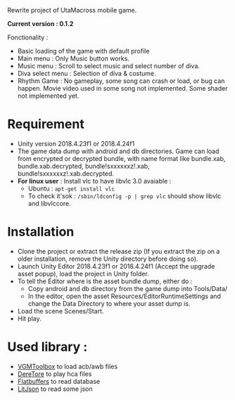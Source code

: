 Rewrite project of UtaMacross mobile game. 

**Current version : 0.1.2**

Fonctionality : 
* Basic loading of the game with default profile
* Main menu : Only Music button works.
* Music menu : Scroll to select music and select number of diva.
* Diva select menu : Selection of diva & costume.
* Rhythm Game : No gameplay, some song can crash or load, or bug can happen. Movie video used in some song not implemented. Some shader not implemented yet.

# Requirement

* Unity version 2018.4.23f1 or 2018.4.24f1
* The game data dump with android and db directories. Game can load from encrypted or decrypted bundle, with name format like bundle.xab, bundle.xab.decrypted, bundle!sxxxxxxz!.xab, bundle!sxxxxxxz!.xab.decrypted.
* **For linux user** : Install vlc to have libvlc 3.0 avaiable :
  * Ubuntu : ```apt-get install vlc```
  * To check it'sok : ```/sbin/ldconfig -p | grep vlc``` should show libvlc and libvlccore.

# Installation

* Clone the project or extract the release zip (If you extract the zip on a older installation, remove the Unity directory before doing so).
* Launch Unity Editor 2018.4.23f1 or 2018.4.24f1 (Accept the upgrade asset popup), load the project in Unity folder.
* To tell the Editor where is the asset bundle dump, either do :
  * Copy android and db directory from the game dump into Tools/Data/
  * In the editor, open the asset Resources/EditorRuntimeSettings and change the Data Directory to where your asset dump is.
* Load the scene Scenes/Start.
* Hit play.

# Used library :

* [VGMToolbox](https://sourceforge.net/projects/vgmtoolbox/) to load acb/awb files
* [DereTore](https://github.com/OpenCGSS/DereTore) to play hca files
* [Flatbuffers](https://google.github.io/flatbuffers/) to read database
* [LitJson](https://litjson.net/) to read some json
